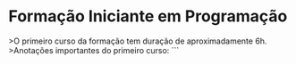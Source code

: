 <h1>Formação Iniciante em Programação</h1>
>O primeiro curso da formação tem duração de aproximadamente 6h.<br>
>Anotações importantes do primeiro curso:
```


```
